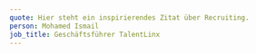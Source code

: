 ```yaml
---
quote: Hier steht ein inspirierendes Zitat über Recruiting.
person: Mohamed Ismail
job_title: Geschäftsführer TalentLinx
---
```


